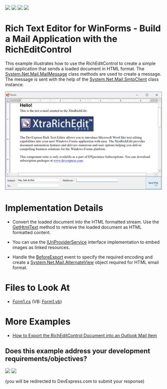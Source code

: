 <!-- default badges list -->
![](https://img.shields.io/endpoint?url=https://codecentral.devexpress.com/api/v1/VersionRange/128609043/22.2.3%2B)
[![](https://img.shields.io/badge/Open_in_DevExpress_Support_Center-FF7200?style=flat-square&logo=DevExpress&logoColor=white)](https://supportcenter.devexpress.com/ticket/details/E2216)
[![](https://img.shields.io/badge/📖_How_to_use_DevExpress_Examples-e9f6fc?style=flat-square)](https://docs.devexpress.com/GeneralInformation/403183)
[![](https://img.shields.io/badge/💬_Leave_Feedback-feecdd?style=flat-square)](#does-this-example-address-your-development-requirementsobjectives)
<!-- default badges end -->

# Rich Text Editor for WinForms - Build a Mail Application with the RichEditControl

This example illustrates how to use the RichEditControl to create a simple mail application that sends a loaded document in HTML format. The [System.Net.Mail.MailMessage](https://learn.microsoft.com/en-us/dotnet/api/system.net.mail.mailmessage?view=net-7.0) class methods are used to create a message. The message is sent with the help of the [System.Net.Mail.SmtpClient](https://learn.microsoft.com/en-us/dotnet/api/system.net.mail.smtpclient?view=net-7.0) class instance.


![image](./media/mail-application.png)

# Implementation Details

* Convert the loaded document into the HTML formatted stream. Use the [GetHtmlText](https://docs.devexpress.com/OfficeFileAPI/DevExpress.XtraRichEdit.API.Native.SubDocument.GetHtmlText.overloads?p=netframework) method to retrieve the loaded document as HTML formatted content.
* You can use the [IUriProviderService](https://docs.devexpress.com/OfficeFileAPI/DevExpress.Office.Services.IUriProviderService) interface implementation to embed images as linked resources.

* Handle the [BeforeExport](https://docs.devexpress.com/WindowsForms/DevExpress.XtraRichEdit.RichEditControl.BeforeExport?p=netframework) event to specify the required encoding and create a [System.Net.Mail.AlternateView](https://learn.microsoft.com/en-us/dotnet/api/system.net.mail.alternateview?view=net-7.0) object required for HTML email format.

<!-- default file list -->
# Files to Look At

* [Form1.cs](./CS/RichEditSendMail/Form1.cs) (VB: [Form1.vb](./VB/RichEditSendMail/Form1.vb))
<!-- default file list end -->

# More Examples

* [How to Export the RichEditControl Document into an Outlook Mail Item](https://github.com/DevExpress-Examples/how-to-export-the-richeditcontrol-document-into-an-outlook-mail-item-e4438)
<!-- feedback -->
## Does this example address your development requirements/objectives?

[<img src="https://www.devexpress.com/support/examples/i/yes-button.svg"/>](https://www.devexpress.com/support/examples/survey.xml?utm_source=github&utm_campaign=build-a-mail-application-with-the-richeditcontrol&~~~was_helpful=yes) [<img src="https://www.devexpress.com/support/examples/i/no-button.svg"/>](https://www.devexpress.com/support/examples/survey.xml?utm_source=github&utm_campaign=build-a-mail-application-with-the-richeditcontrol&~~~was_helpful=no)

(you will be redirected to DevExpress.com to submit your response)
<!-- feedback end -->

